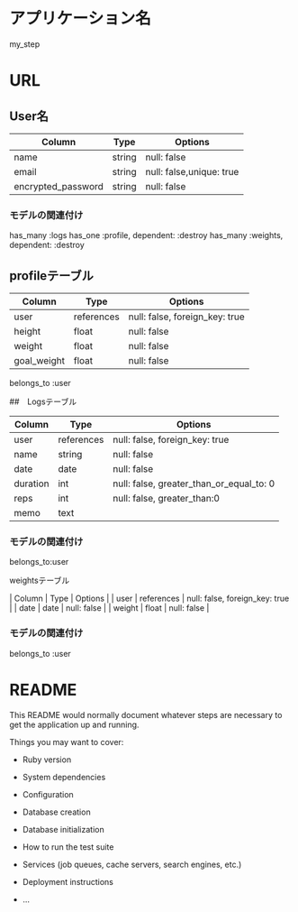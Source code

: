 # アプリケーション名
my_step

# URL


## User名

| Column               | Type   | Options     |
| ------------------   | ------ | ----------- |
| name                 | string | null: false |
| email                | string | null: false,unique: true |
| encrypted_password   | string | null: false | 
 
### モデルの関連付け
has_many :logs
has_one :profile, dependent: :destroy
has_many :weights, dependent: :destroy


## profileテーブル
| Column               | Type       | Options     |
| -----------------    | ------     | ----------- |
| user                 | references | null: false, foreign_key: true |
| height               | float        | null: false |
| weight               | float        | null: false |
| goal_weight          | float        | null: false |
belongs_to :user




##　Logsテーブル

| Column         | Type       | Options                        |
| ------         | ---------- | ------------------------------ |
| user           | references | null: false, foreign_key: true |
| name           | string     | null: false                    |
| date           |  date      | null: false                    |
| duration       | int        | null: false, greater_than_or_equal_to: 0 |
| reps           | int        | null: false, greater_than:0    |
| memo           | text       |                                |
### モデルの関連付け
belongs_to:user




weightsテーブル

| Column         | Type       | Options                        |
| user           | references | null: false, foreign_key: true |
| date           |  date      | null: false                    |
| weight         | float        | null: false |


 ### モデルの関連付け
belongs_to :user



# README

This README would normally document whatever steps are necessary to get the
application up and running.

Things you may want to cover:

* Ruby version

* System dependencies

* Configuration

* Database creation

* Database initialization

* How to run the test suite

* Services (job queues, cache servers, search engines, etc.)

* Deployment instructions

* ...
